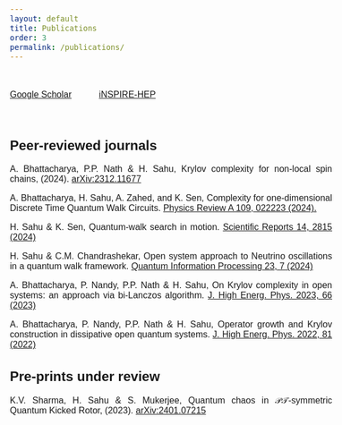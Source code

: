 ```yaml
---
layout: default
title: Publications
order: 3
permalink: /publications/
---
```


<style>
    @font-face {
            font-family: 'Comfortaa';
            src: url('/Manoline-git.github.io/fonts/Comfortaa-Regular.ttf') format('truetype');
            font-weight: normal;
            font-style: normal;
    }
    
    body {
        font-family: 'Comfortaa', sans-serif;
        font-size: 16px;
        text-align: justify;
    }
</style>


&nbsp;

<a href="https://scholar.google.com/citations?user=o3SoQjUAAAAJ&hl=en" style="font-size: 16x;">Google Scholar</a> &nbsp; &nbsp; &nbsp; &nbsp; &nbsp; <a href="https://inspirehep.net/authors/2619981?ui-citation-summary=true" style="font-size: 16px;">iNSPIRE-HEP</a>


&nbsp;

<h2>Peer-reviewed journals</h2>

A. Bhattacharya, P.P. Nath & H. Sahu, Krylov complexity for non-local spin chains, (2024). <a href="https://arxiv.org/abs/2312.11677">arXiv:2312.11677</a>
<br>

A. Bhattacharya, H. Sahu, A. Zahed, and K. Sen, Complexity for one-dimensional Discrete Time Quantum Walk Circuits.  <a href="https://doi.org/10.1103/PhysRevA.109.022223">Physics Review A 109, 022223 (2024).</a>


H. Sahu & K. Sen, Quantum-walk search in motion. <a href="https://doi.org/10.1038/s41598-024-51709-0">Scientific Reports 14, 2815 (2024)</a> <br>

H. Sahu & C.M. Chandrashekar, Open system approach to Neutrino oscillations in a quantum walk framework. <a href="https://doi.org/10.1007/s11128-023-04222-8">Quantum Information Processing 23, 7 (2024)</a> <br>

A. Bhattacharya, P. Nandy, P.P. Nath & H. Sahu, On Krylov complexity in open systems: an approach via bi-Lanczos algorithm. <a href="https://doi.org/10.1007/JHEP12(2023)066">J. High Energ. Phys. 2023, 66 (2023)</a> <br>

A. Bhattacharya, P. Nandy, P.P. Nath & H. Sahu, Operator growth and Krylov construction in dissipative open quantum systems. <a href="https://doi.org/10.1007/JHEP12(2022)081">J. High Energ. Phys. 2022, 81 (2022)</a><br>



<h2>Pre-prints under review</h2>

K.V. Sharma, H. Sahu & S. Mukerjee, Quantum chaos in $\mathcal{PT}$-symmetric Quantum Kicked Rotor, (2023). <a href="https://doi.org/10.48550/arXiv.2401.07215">arXiv:2401.07215</a>

